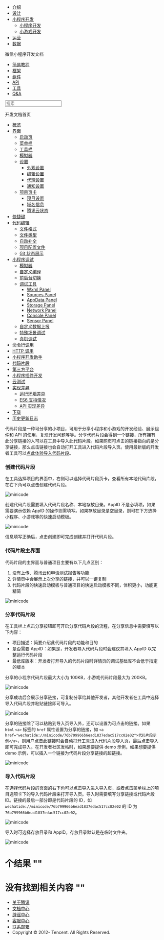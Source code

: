 <div class="book with-summary">

<div class="head">

<div class="head_box">

# [](javascript:; "_('微信公众平台 小程序')")

<div class="header_ctrls">

*   [介绍](https://mp.weixin.qq.com/debug/wxadoc/introduction/index.html)
*   [设计](https://mp.weixin.qq.com/debug/wxadoc/design/index.html)
*   [小程序开发](javascript:;)
    *   [小程序开发](https://mp.weixin.qq.com/debug/wxadoc/dev/index.html)
    *   [小游戏开发](https://mp.weixin.qq.com/debug/wxagame/dev/index.html)
*   [运营](https://mp.weixin.qq.com/debug/wxadoc/product/index.html)
*   [数据](https://mp.weixin.qq.com/debug/wxadoc/analysis/index.html)

</div>

</div>

</div>

<div class="sub_nav_box">

<div class="sub_nav_inner">

<div class="book-summary-opr" id="js-book-summary-opr"><a class="book-summary-btn"></a></div>

<div class="top_sub_nav">

<div class="top_title_wap"><span class="icon_title icon_dev"></span>

微信小程序开发文档

</div>

*   [简易教程](../)
*   [框架](../framework/MINA.html)
*   [组件](../component/)
*   [API](../api/)
*   [工具](devtools.html)
*   [Q&A](../qa.html)

</div>

<div id="book-search-input" role="search">

<form><label for="search-input" class="search-icon" id="js-search-icon"></label><input type="text" id="search-input" name="search-input" placeholder="搜索"> </form>

</div>

</div>

</div>

<div class="book-summary">

<div class="book-summary-home" id="js-summary-home"><a><span class="icon_home_s icon_dev"></span><span class="s_title_2">开发文档首页</span></a></div>

<nav role="navigation">

*   [概览](devtools.html)
*   [界面](page.html)
    *   [启动页](page.html#启动页)
    *   [菜单栏](page.html#菜单栏)
    *   [工具栏](page.html#工具栏)
    *   [模拟器](page.html#模拟器)
    *   [设置](settings.html)
        *   [外观设置](settings.html#外观设置)
        *   [编辑设置](settings.html#编辑设置)
        *   [代理设置](settings.html#代理设置)
        *   [通知设置](settings.html#通知设置)
    *   [项目页卡](project.html)
        *   [项目设置](project.html#项目设置)
        *   [域名信息](project.html#域名信息)
        *   [腾讯云状态](project.html#腾讯云状态)
*   [快捷键](shortcut.html)
*   [代码编辑](edit.html)
    *   [文件格式](edit.html#文件格式)
    *   [文件类型](edit.html#文件支持)
    *   [自动补全](edit.html#自动补全)
    *   [项目配置文件](edit.html#项目配置文件)
    *   [Git 状态展示](edit.html#git-状态展示)
*   [小程序调试](debug.html)
    *   [模拟器](debug.html#模拟器)
    *   [自定义编译](debug.html#自定义编译)
    *   [前后台切换](debug.html#前后台切换)
    *   [调试工具](debug.html#调试工具)
        *   [Wxml Panel](debug.html#wxml-panel)
        *   [Sources Panel](debug.html#sources-panel)
        *   [AppData Panel](debug.html#appdata-panel)
        *   [Storage Panel](debug.html#storage-panel)
        *   [Network Panel](debug.html#network-panel)
        *   [Console Panel](debug.html#console-panel)
        *   [Sensor Panel](debug.html#sensor-panel)
    *   [自定义数据上报](debug.html#自定义数据上报)
    *   [特殊场景调试](different.html)
    *   [真机调试](remote-debug.html)
*   [命令行调用](cli.html)
*   [HTTP 调用](http.html)
*   [小程序开发助手](mydev.html)
*   [代码片段](minicode.html)
*   [第三方平台](ext.html)
*   [小程序插件开发](plugin.html)
*   [云测试](monkey-test.html)
*   [实现差异](details.html)
    *   [运行环境差异](details.html#运行环境差异)
    *   [ES6 支持情况](details.html#客户端es6-api-支持情况)
    *   [API 实现差异](notsupport.html)
*   [下载](download.html)
*   [历史更新日志](uplog.html)

</nav>

</div>

<div class="book-body">

<div class="body-inner">

<div class="page-wrapper" tabindex="-1" role="main">

<div class="page-inner">

<div id="book-search-results">

<div class="search-noresults">

<section class="normal markdown-section">

代码片段是一种可分享的小项目，可用于分享小程序和小游戏的开发经验、展示组件和 API 的使用、复现开发问题等等。分享代码片段会得到一个链接，所有拥有此分享链接的人可以在工具中导入此代码片段。如果网页可点击的链接指向的是分享链接，那么点击链接也会自动打开工具进入代码片段导入页。使用最新版的开发者工具可以[点此体验导入代码片段](wechatide://minicode/a07de76a27e3e7836c4ea39d72f75eda)。

### 创建代码片段

在工具选择项目的界面中，右侧可以选择代码片段页卡，查看所有本地代码片段，在右下角可以点击创建代码片段。

![minicode](https://mp.weixin.qq.com/debug/wxadoc/dev/image/devtools/minicode/select-project.jpg)

创建代码片段需要填入代码片段名称、本地存放目录。AppID 不是必填项，如果需要演示依赖 AppID 的操作则需填写。如果存放目录是空目录，则可在下方选择小程序、小游戏等的快速启动模板。

![minicode](https://mp.weixin.qq.com/debug/wxadoc/dev/image/devtools/minicode/create-minicode.jpg)

信息填写正确后，点击创建即可完成创建并打开代码片段。

### 代码片段主界面

代码片段的主界面与普通项目主要有以下几点区别：

1.  没有上传、腾讯云和申请测试报告等功能
2.  详情页中会展示上次分享的链接，并可以一键复制
3.  代码片段的快速启动模板与普通项目的快速启动模板不同，体积更小，功能更精简

![minicode](https://mp.weixin.qq.com/debug/wxadoc/dev/image/devtools/minicode/project.jpg)

### 分享代码片段

在工具栏上点击分享按钮即可开启分享代码片段的流程，在分享信息中需要填写以下内容：

*   项目描述：简要介绍此代码片段的功能和目的
*   是否需要 AppID：如果是，开发者导入代码片段时会建议其填入 AppID 以完整运行代码片段
*   最低库版本：开发者打开导入的代码片段时详情页的调试基础库不会低于指定的版本

分享的小程序代码片段最大大小为 100KB，小游戏代码片段最大为 200KB。

![minicode](https://mp.weixin.qq.com/debug/wxadoc/dev/image/devtools/minicode/share.png)

分享成功后会展示分享链接，可复制分享给其他开发者，其他开发者在工具中选择导入代码片段并粘贴链接即可导入。

![minicode](https://mp.weixin.qq.com/debug/wxadoc/dev/image/devtools/minicode/share-success.png)

分享的链接除了可以粘贴到导入页导入外，还可以设置为可点击的链接。如果 `html` `<a>` 标签的 `href` 属性设置为分享的链接，如 `<a href="wechatide://minicode/76b799966b6ead1837edac517cc02e02">代码片段示例</a>`，则用户点击此链接时会自动打开工具进入代码片段导入页，最后点击导入即可完成导入。在开发者社区发帖时，如果想要提供 demo 示例，如果想要提供 demo 示例，可以插入一个链接为代码片段分享链接的超链接。

![minicode](https://mp.weixin.qq.com/debug/wxadoc/dev/image/devtools/minicode/share-bbs.png)

### 导入代码片段

在选择代码片段的页面的右下角可以点击导入进入导入页，或者点击菜单栏上的项目选项卡下的导入代码片段来打开导入页。导入时需要填写分享链接或代码片段 ID。链接的最后一部分即是代码片段的 ID，如 `wechatide://minicode/76b799966b6ead1837edac517cc02e02` 的 ID 为 `76b799966b6ead1837edac517cc02e02`。

![minicode](https://mp.weixin.qq.com/debug/wxadoc/dev/image/devtools/minicode/import-minicode.jpg)

导入时可选择存放目录和 AppID。存放目录默认是在临时文件夹。

![minicode](https://mp.weixin.qq.com/debug/wxadoc/dev/image/devtools/minicode/import-minicode-info.jpg)

</section>

</div>

<div class="search-results">

<div class="has-results">

# <span class="search-results-count"></span>个结果 "<span class="search-query"></span>"

</div>

<div class="no-results">

# 没有找到相关内容 "<span class="search-query"></span>"

</div>

</div>

</div>

</div>

</div>

<div class="foot" id="footer">

*   [关于腾讯](http://www.tencent.com/zh-cn/index.shtml)
*   [文档中心](https://mp.weixin.qq.com/debug/wxadoc/introduction/index.html?t=1484641676&)
*   [辟谣中心](https://mp.weixin.qq.com/cgi-bin/opshowpage?action=dispelinfo&lang=zh_CN&begin=1&count=9)
*   [客服中心](http://kf.qq.com/faq/120911VrYVrA1509086vyumm.html)
*   [联系邮箱](mailto:weixinmp@qq.com)
*   Copyright © 2012-<span id="s_copyright_year"></span> Tencent. All Rights Reserved.

</div>

</div>

[](mydev.html)[](ext.html)</div>

</div>